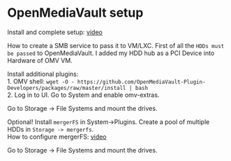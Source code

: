 # OpenMediaVault setup
<p align="left">
  Install and complete setup:  <a href="https://www.youtube.com/watch?v=z5CqnmuqyHk">video</a>
</p>
<p align="left">
  How to create a SMB service to pass it to VM/LXC. First of all the <code>HDDs must be passed</code> to OpenMediaVault. I added my HDD hub as a PCI Device into Hardware of OMV VM.
</p>
<p align="left">
   Install additional plugins: </br>
  1. OMV shell: <code>wget -O - https://github.com/OpenMediaVault-Plugin-Developers/packages/raw/master/install | bash</code> </br>
  2. Log in to UI. Go to System and enable omv-extras.
</p>
<p align="left">
  Go to Storage -> File Systems and mount the drives.
</p>
<p align="left">
  Optional! Install <code>mergerFS</code> in System->Plugins. Create a pool of multiple HDDs in <code>Storage -> mergerfs</code>. </br>
  How to configure mergerFS: <a href="https://youtu.be/Y3yF1Rsu7ow?t=1118">video</a>
</p>
<p align="left">
  Go to Storage -> File Systems and mount the drives.
</p>

